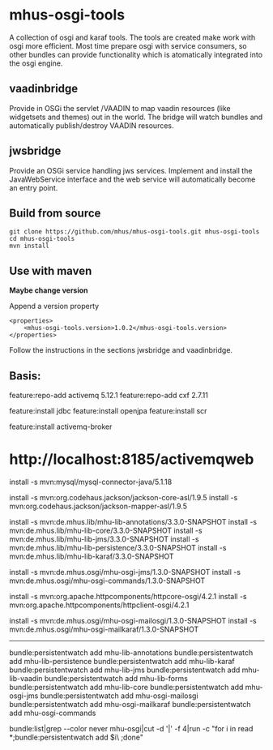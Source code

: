 mhus-osgi-tools
=============

A collection of osgi and karaf tools. The tools are created make work with osgi more efficient. Most time prepare osgi with service consumers, so other bundles can provide functionality which is atomatically integrated into the osgi engine.

vaadinbridge
-------------

Provide in OSGi the servlet /VAADIN to map vaadin resources (like widgetsets and themes) out in the world. The bridge will watch bundles and automatically publish/destroy VAADIN resources.

jwsbridge
-------------

Provide an OSGi service handling jws services. Implement and install the JavaWebService interface and the web service will automatically become an entry point.

Build from source
-------------

	git clone https://github.com/mhus/mhus-osgi-tools.git mhus-osgi-tools
	cd mhus-osgi-tools
	mvn install

Use with maven
-------------

**Maybe change version**

Append a version property

	<properties>
		<mhus-osgi-tools.version>1.0.2</mhus-osgi-tools.version>
	</properties>

Follow the instructions in the sections jwsbridge and vaadinbridge.



Basis:
------

feature:repo-add activemq 5.12.1
feature:repo-add cxf 2.7.11

feature:install jdbc
feature:install openjpa
feature:install scr

feature:install activemq-broker

#  http://localhost:8185/activemqweb


install -s mvn:mysql/mysql-connector-java/5.1.18

install -s mvn:org.codehaus.jackson/jackson-core-asl/1.9.5
install -s mvn:org.codehaus.jackson/jackson-mapper-asl/1.9.5

install -s mvn:de.mhus.lib/mhu-lib-annotations/3.3.0-SNAPSHOT
install -s mvn:de.mhus.lib/mhu-lib-core/3.3.0-SNAPSHOT
install -s mvn:de.mhus.lib/mhu-lib-jms/3.3.0-SNAPSHOT
install -s mvn:de.mhus.lib/mhu-lib-persistence/3.3.0-SNAPSHOT
install -s mvn:de.mhus.lib/mhu-lib-karaf/3.3.0-SNAPSHOT

install -s mvn:de.mhus.osgi/mhu-osgi-jms/1.3.0-SNAPSHOT
install -s mvn:de.mhus.osgi/mhu-osgi-commands/1.3.0-SNAPSHOT

install -s mvn:org.apache.httpcomponents/httpcore-osgi/4.2.1
install -s mvn:org.apache.httpcomponents/httpclient-osgi/4.2.1

install -s mvn:de.mhus.osgi/mhu-osgi-mailosgi/1.3.0-SNAPSHOT
install -s mvn:de.mhus.osgi/mhu-osgi-mailkaraf/1.3.0-SNAPSHOT

---

bundle:persistentwatch add mhu-lib-annotations
bundle:persistentwatch add mhu-lib-persistence
bundle:persistentwatch add mhu-lib-karaf
bundle:persistentwatch add mhu-lib-jms
bundle:persistentwatch add mhu-lib-vaadin
bundle:persistentwatch add mhu-lib-forms
bundle:persistentwatch add mhu-lib-core
bundle:persistentwatch add mhu-osgi-jms
bundle:persistentwatch add mhu-osgi-mailosgi
bundle:persistentwatch add mhu-osgi-mailkaraf
bundle:persistentwatch add mhu-osgi-commands

bundle:list|grep --color never mhu-osgi|cut -d '\|' -f 4|run -c "for i in read *;bundle:persistentwatch add \$i\ ;done"



